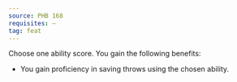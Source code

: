```yaml
---
source: PHB 168
requisites: —
tag: feat
---
```


Choose one ability score. You gain the following benefits:

- You gain proficiency in saving throws using the chosen ability.

